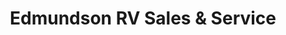 ---
title: "Edmundson RV Sales & Service"
url: /edinburgh/edmundson-rv-sales-and-service/
shop: caravan
---